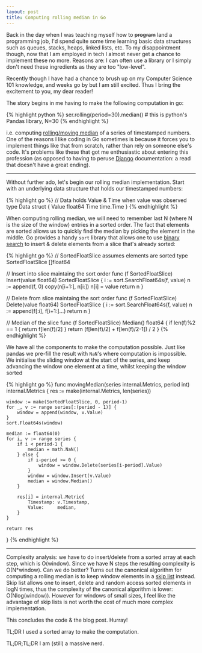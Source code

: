 ```yaml
---
layout: post
title: Computing rolling median in Go
---
```


Back in the day when I was teaching myself how to ~~program~~ land a programming
job, I'd spend quite some time learning basic data structures such as queues,
stacks, heaps, linked lists, etc. To my disappointment though, now that I am
employed in tech I almost never get a chance to implement these no more.
Reasons are: I can often use a library or I simply don't need these ingredients
as they are too "low-level".

Recently though I have had a chance to brush up on my Computer Science 101
knowledge, and weeks go by but I am still excited. Thus I bring the
excitement to you, my dear reader!

The story begins in me having to make the following computation in go:

{% highlight python %}
ser.rolling(period=30).median() # this is python's Pandas library, N=30
{% endhighlight %}

i.e. computing [rolling/moving median][ma] of a series of timestamped numbers.
One of the reasons I like coding in Go sometimes is because it forces you to
implement things like that from scratch, rather than rely on someone else's
code. It's problems like these that got me enthusiastic about entering this
profession (as opposed to having to peruse [Django][django] documentation: a read that
doesn't have a great ending).

----

Without further ado, let's begin our rolling median implementation. Start with
an underlying data structure that holds our timestamped numbers:

{% highlight go %}
// Data holds Value & Time when value was observed
type Data struct {
	Value float64
	Time  time.Time
}
{% endhighlight %}

When computing rolling median, we will need to remember last N (where N is the
size of the window) entries in a sorted order. The fact that elements are
sorted allows us to quickly find the median by picking the element in the
middle. Go provides a handy `sort` library that allows one to use [binary search][binsearch]
to insert & delete elements from a slice that's already sorted:

{% highlight go %}
// SortedFloatSlice assumes elements are sorted
type SortedFloatSlice []float64

// Insert into slice maintaing the sort order
func (f SortedFloatSlice) Insert(value float64) SortedFloatSlice {
	i := sort.SearchFloat64s(f, value)
	n := append(f, 0)
	copy(n[i+1:], n[i:])
	n[i] = value
	return n
}

// Delete from slice maintaing the sort order
func (f SortedFloatSlice) Delete(value float64) SortedFloatSlice {
	i := sort.SearchFloat64s(f, value)
	n := append(f[:i], f[i+1:]...)
	return n
}

// Median of the slice
func (f SortedFloatSlice) Median() float64 {
	if len(f)%2 == 1 {
		return f[len(f)/2]
	}
	return (f[len(f)/2] + f[len(f)/2-1]) / 2
}
{% endhighlight %}

We have all the components to make the computation possible. Just like pandas
we pre-fill the result with `NaN`'s where computation is impossible. We
initialise the sliding window at the start of the series, and keep advancing
the window one element at a time, whilst keeping the window sorted

{% highlight go %}
func movingMedian(series internal.Metrics, period int) internal.Metrics {
	res := make(internal.Metrics, len(series))

	window := make(SortedFloatSlice, 0, period-1)
	for _, v := range series[:(period - 1)] {
		window = append(window, v.Value)
	}
	sort.Float64s(window)

	median := float64(0)
	for i, v := range series {
		if i < period-1 {
			median = math.NaN()
		} else {
			if i-period >= 0 {
				window = window.Delete(series[i-period].Value)
			}
			window = window.Insert(v.Value)
			median = window.Median()
		}

		res[i] = internal.Metric{
			Timestamp: v.Timestamp,
			Value:     median,
		}
	}

	return res
}
{% endhighlight %}


---

Complexity analysis: we have to do insert/delete from a sorted array at each
step, which is O(window). Since we have N steps the resulting complexity is
O(N*window). Can we do better? Turns out the canonical algorithm for computing
a rolling median is to keep window elements in a [skip list][skiplist] instead.
Skip list allows one to insert, delete and random access sorted elements in
logN times, thus the complexity of the canonical algorithm is lower:
O(Nlog(window)). However for windows of small sizes, I feel like the advantage
of skip lists is not worth the cost of much more complex implementation.

This concludes the code & the blog post. Hurray!

TL;DR I used a sorted array to make the computation.

TL;DR;TL;DR I am (still) a massive nerd.


[ma]: https://en.wikipedia.org/wiki/Moving_average
[queue]: https://en.wikipedia.org/wiki/Queue_(abstract_data_type)
[django]: https://www.djangoproject.com/
[binsearch]: https://en.wikipedia.org/wiki/Binary_search_algorithm
[skiplist]: https://en.wikipedia.org/wiki/Skip_list
